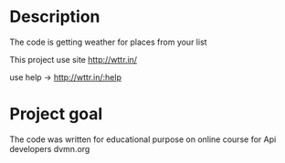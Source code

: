 # Description
The code is getting weather for places from your list

This project use site http://wttr.in/

use help -> http://wttr.in/:help


# Project goal

The code was written for educational purpose on online course for Api developers dvmn.org
